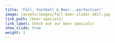 ```yaml
---
title: 'Fall, Football & Beer...perfection!'
image: /assets/images/fall-beer-slider-2017.jpg
link_path: /beer-specials/
link_label: Check out our beer specials!
show_slide: true
weight: 1
---
```



